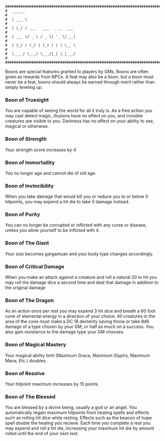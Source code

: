```
################################################################################
#  ______                                                                      #
#  | ___ \                                                                     #
#  | |_/ / ___   ___  _ __  ___                                                #
#  | ___ \/ _ \ / _ \| '_ \/ __|                                               #
#  | |_/ / (_) | (_) | | | \__ \                                               #
#  \____/ \___/ \___/|_| |_|___/                                               #
################################################################################

```
Boons are special features granted to players by GMs, Boons are often given as
rewards from NPCs. A feat may also be a boon, but a boon must never be a feat,
boons should always be earned through merit rather than simply leveling up.

### Boon of Truesight
You are capable of seeing the world for all it truly is. As a free action you 
may cast detect magic, illusions have no effect on you, and invisible creatures
are visible to you. Darkness has no effect on your ability to see, magical or
otherwise.

### Boon of Strength
Your strength score increases by 4

### Boon of Immortaility
You no longer age and cannot die of old age.

### Boon of Invincibility
When you take damage that would kill you or reduce you to or below 0 hitpoints,
you may expend a hit die to take 0 damage instead.

### Boon of Purity
You can no longer be corrupted or inflicted with any curse or disease, unless 
you allow yourself to be inflicted with it.

### Boon of The Giant
Your size becomes gargantuan and your body type changes accordingly.

### Boon of Critical Damage
When you make an attack against a creature and roll a natural 20 to hit you may
roll the damage dice a second time and deal that damage in addition to the 
original damage

### Boon of The Dragon
As an action once per rest you may expend 3 hit dice and breath a 60 foot cone 
of elemental energy in a direction of your choice. All creatures in the area of 
the cone must make a DC 18 dexterity saving throw or take 8d6 damage of a type 
chosen by your GM, or half as much on a success. You also gain resistance to the
damage type your GM chooses.

### Boon of Magical Mastery
Your magical ability limit (Maximum Grace, Maximum Glyphs, Maximum Mana, Etc.)
doubles.

### Boon of Resolve
Your hitpoint maximum increases by 15 points.

### Boon of The Blessed
You are blessed by a divine being, usually a god or an angel. You automatically
regain maximum hitpoints from healing spells and effects such as rolling hit
dice while resting. Effects such as the beacon of hope spell double the healing
you recieve. Each time you complete a rest you may expend and roll a hit die, 
increasing your maximum hit die by amount rolled until the end of your next 
rest.